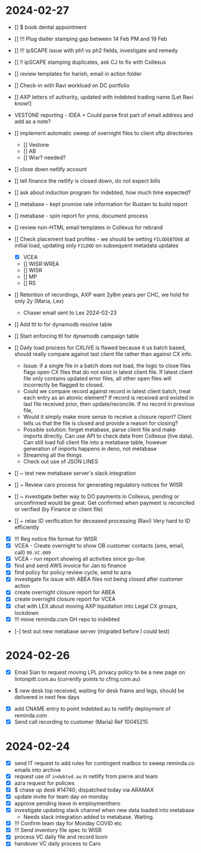 # 2024-02-27

- [] $ book dental appointment

- [] !!! Plug dialler stamping gap between 14 Feb PM and 19 Feb
- [] !!! ipSCAPE issue with ph1 vs ph2 fields, investigate and remedy
- [] !! ipSCAPE stamping duplicates, ask CJ to fix with Collexus

- [] review templates for harish, email in action folder

- [] Check-in with Ravi workload on DC portfolio

- [] AXP letters of authority, updated with indebted trading name [Let Ravi know!]

- VESTONE reporting - IDEA = Could parse first part of email address and add as a note?

- [] implement automatic sweep of overnight files to client sftp directories
  - [] Vestone
  - [] AB
  - [] Wisr? needed?

- [] close down netlify account
- [] tell finance the netlify is closed down, do not expect bills

- [] ask about induction program for indebted, how much time expected?

- [] metabase - kept promise rate information for Rustam to build report
- [] metabase - spin report for ynna, document process

- [] review non-HTML email templates in Collexus for rebrand

- [] Check placement load profiles - we should be setting `FILODEBTDUE` at initial load, updating only `FILDOD` on subsequent metadata updates
  - [x] VCEA 
  - [] WISR:WREA
  - [] WISR
  - [] MP
  - [] RS

- [] Retention of recordings, AXP want 2y8m years per CHC, we hold for only 2y (Maria, Lex) 
  - Chaser email sent to Lex 2024-02-23

- [] Add ttl to for dynamodb resolve table
- [] Start enforcing ttl for dynamodb campaign table

- [] Daily load process for CXLIVE is flawed because it us batch based, should really compare against last client file rather than against CX info. 
  - Issue: if a single file in a batch does not load, the logic to close files flags open CX files that do not exist in latest client file. If latest client file only contains updated error files, all other open files will incorrectly be flagged to closed.
  - Could we compare record against record in latest client batch, treat each entry as an atomic element? If record is received and existed in last file received prior, then update/reconcile. If no record in previous file, 
  - Would it simply make more sense to receive a closure report? Client tells us that the file is closed and provide a reason for closing?
  - Possible solution: forget metabase, parse client file and make imports directly. Can use API to check data from Collexus (live data). Can still load full client file into a metabase table, however generation of imports happens in deno, not metabase
  - Streaming all the things
  - Check out use of JSON LINES

- [] ~ test new metabase server's slack integration
- [] ~ Review caro process for generating regulatory notices for WISR
- [] ~ investigate better way to DO payments in Collexus, pending or unconfirmed would be great. Get confirmed when payment is reconciled or verified (by Finance or client file)
- [] ~ relax ID verification for deceased processing (Ravi) Very hard to ID efficiently

- [x] !!! Reg notice file format for WISR
- [x] VCEA - Create overnight to show OB customer contacts (sms, email, call) `99.VC.009`
- [x] VCEA - run report showing all activities since go-live
- [x] find and send AWS invoice for Jan to finance
- [x] find policy for policy review cycle, send to azra
- [x] investigate fix issue with ABEA files not being closed after customer action
- [x] create overnight closure report for ABEA
- [x] create overnight closure report for VCEA
- [x] chat with LEX about moving AXP liquidation into Legal CX groups, lockdown
- [x] !!! move reminda.com GH repo to indebted
- [-] test out new metabase server (migrated before I could test)

# 2024-02-26

- [x] Email Sian to request moving LPL privacy policy to be a new page on lintonpitt.com.au (currently points to cfmg.com.au)
- $ new desk top received, waiting for desk frame and legs, should be delivered in next few days
- [x] add CNAME entry to point indebted.au to netlify deployment of reminda.com
- [x] Send call recording to customer (Maria) Ref 10045215

# 2024-02-24

- [x] send IT request to add rules for contingent mailbox to sweep reminda.co emails into archive
- [x] request use of `indebted.au` in netlify from pierre and team
- [x] azra request for policies
- [x] $ chase up desk #14740; dispatched today via ARAMAX
- [x] update invite for team day on monday
- [x] approve pending leave in employmenthero
- [x] investigate updating slack channel when new data loaded into metabase
  - Needs slack integration added to metabase. Waiting.
- [x] !!! Confirm team day for Monday COVID etc
- [x] !!! Send inventory file spec to WISR
- [x] process VC daily file and record loom
- [x] handover VC daily process to Caro